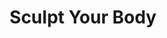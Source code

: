 ---
id: 4
title: Sculpt Your Body
slug: sculpt-your-body
img: /sandra-2.png
duration: 5 DAYS A WEEK
category: training
discountedPrice: 39.99
fullPrice: 59.99
description: Ideal for intermediate fitness people. In this 5 day split you will learn to make the most out of your time in the gym with an efficient total-body workouts. All workouts are designed to be flexible for working out at home.
---